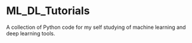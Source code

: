 # ML_DL_Tutorials
A collection of Python code for my self studying of machine learning and deep learning tools.

